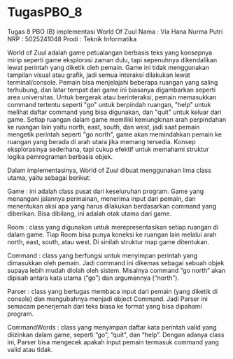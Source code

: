 # TugasPBO_8
 Tugas  8 PBO (B) implementasi World Of Zuul
 Nama    : Via Hana Nurma Putri
 NRP     : 5025241048
 Prodi   : Teknik Informatika

 World of Zuul adalah game petualangan berbasis teks yang konsepnya mirip seperti game eksplorasi zaman dulu, tapi sepenuhnya dikendalikan lewat perintah yang diketik oleh pemain. Game ini tidak menggunakan tampilan visual atau grafik, jadi semua interaksi dilakukan lewat terminal/console. Pemain bisa menjelajahi beberapa ruangan yang saling terhubung, dan latar tempat dari game ini biasanya digambarkan seperti area universitas.
Untuk bergerak atau berinteraksi, pemain memasukkan command tertentu seperti "go" untuk berpindah ruangan, "help" untuk melihat daftar command yang bisa digunakan, dan "quit" untuk keluar dari game. Setiap ruangan dalam game memiliki kemungkinan arah perpindahan ke ruangan lain yaitu north, east, south, dan west, jadi saat pemain mengetik perintah seperti "go north", game akan memindahkan pemain ke ruangan yang berada di arah utara jika memang tersedia. Konsep eksplorasinya sederhana, tapi cukup efektif untuk memahami struktur logika pemrograman berbasis objek.

Dalam implementasinya, World of Zuul dibuat menggunakan lima class utama, yaitu sebagai berikut:


Game : ini adalah class pusat dari keseluruhan program. Game yang menangani jalannya permainan, menerima input dari pemain, dan menentukan aksi apa yang harus dilakukan berdasarkan command yang diberikan. Bisa dibilang, ini adalah otak utama dari game.

Room : class yang digunakan untuk merepresentasikan setiap ruangan di dalam game. Tiap Room bisa punya koneksi ke ruangan lain melalui arah north, east, south, atau west. Di sinilah struktur map game ditentukan.

Command : class yang berfungsi untuk menyimpan perintah yang dimasukkan oleh pemain. Jadi command ini dikemas sebagai sebuah objek supaya lebih mudah diolah oleh sistem. Misalnya command “go north” akan dipisah antara kata utama (“go”) dan argumennya (“north”).

Parser : class yang bertugas membaca input dari pemain (yang diketik di console) dan mengubahnya menjadi object Command. Jadi Parser ini semacam penerjemah dari teks biasa ke format yang bisa dipahami program.

CommandWords : class yang menyimpan daftar kata perintah valid yang diizinkan dalam game, seperti “go”, “quit”, dan “help”. Dengan adanya class ini, Parser bisa mengecek apakah input pemain termasuk command yang valid atau tidak.

